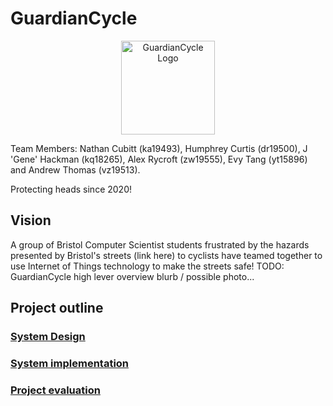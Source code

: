 # GuardianCycle
<p align="center">
<img src="https://friend-track-view.preciouschicken.now.sh/helmetLogo.png" alt="GuardianCycle Logo" width="150" height="150">
</p>
Team Members: Nathan Cubitt (ka19493), Humphrey Curtis (dr19500), J 'Gene' Hackman (kq18265), Alex Rycroft (zw19555), Evy Tang (yt15896) and Andrew Thomas (vz19513).

Protecting heads since 2020!

## Vision

A group of Bristol Computer Scientist students frustrated by the hazards presented by Bristol's streets (link here) to cyclists have teamed together to use Internet of Things technology to make the streets safe!  TODO: GuardianCycle high lever overview blurb / possible photo...

## Project outline

### [System Design](portfolio/system-design.md)
### [System implementation](portfolio/system-implementation.md)
### [Project evaluation](portfolio/project-evaluation.md)


